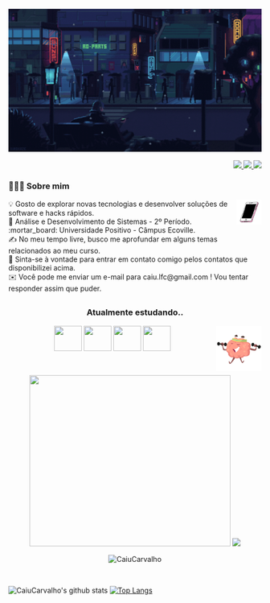 <!-- fundo gif -->
<p align="center" width=200>
    <img src="https://github.com/CaiuCarvalho/CaiuCarvalho/blob/main/imagens/fundo_pronto.gif" />
</p align="center">

<!-- redes sociais e contatos -->
<div align="right">
        <a href="https://www.instagram.com/qaio_lu" target="_blank">
            <img src="https://img.shields.io/badge/Instagram-E4405F?style=for-the-badge&logo=instagram&logoColor=white" target="_blank">
        </a>
        <a href="https://www.linkedin.com/in/caiolucarvalho" target="_blank">
            <img src="https://img.shields.io/badge/LinkedIn-0077B5?style=for-the-badge&logo=linkedin&logoColor=white">   
        </a>
        <a href="mailto:caiu.lfc@gmail.com" target="_blank">
            <img src="https://img.shields.io/badge/Gmail-D14836?style=for-the-badge&logo=gmail&logoColor=white" target="_blank"> 
        </a>
</div>

###  👨🏻‍💻   Sobre mim

<img src="https://github.com/CaiuCarvalho/CaiuCarvalho/blob/main/imagens/gif_celular" width=50 align="right">
💡  Gosto de explorar novas tecnologias e desenvolver soluções de software e hacks rápidos.<br>
🌱 Análise e Desenvolvimento de Sistemas - 2º Período.<br>
:mortar_board: Universidade Positivo - Câmpus Ecoville.<br>
✍️  No meu tempo livre, busco me aprofundar em alguns temas relacionados ao meu curso.<br>
💬  Sinta-se à vontade para entrar em contato comigo pelos contatos que disponibilizei acima.<br>
✉️  Você pode me enviar um e-mail para caiu.lfc@gmail.com ! Vou tentar responder assim que puder.

##

<!-- linguagens -->
<h3 align="center">Atualmente estudando..</h3>
    <img  align="right" src="https://github.com/CaiuCarvalho/CaiuCarvalho/blob/main/imagens/cerebro_malhante_giff.gif" width="90">
<p align="center">    
    <img src="https://cdn.jsdelivr.net/gh/devicons/devicon/icons/html5/html5-plain-wordmark.svg"/ width=55 height=50>
    <img src="https://cdn.jsdelivr.net/gh/devicons/devicon/icons/css3/css3-plain-wordmark.svg" / width=55 height=50>
    <img src="https://cdn.jsdelivr.net/gh/devicons/devicon/icons/javascript/javascript-plain.svg" / width=55 height=50>
    <img src="https://cdn.jsdelivr.net/gh/devicons/devicon/icons/java/java-plain-wordmark.svg" / width=55 height=50>      
</p><br>

<!-- gifs prgramando -->
<p align="center">
    <img src="https://github.com/CaiuCarvalho/README/blob/main/imagens/me.gif" width=400 height=340>
    <img src="https://github.com/CaiuCarvalho/README/blob/main/imagens/new.gif" height=340>
</p>

<!-- contador de commits, views e repositorios-->
<p align="center">
 <img src="https://komarev.com/ghpvc/?username=CaiuCarvalho" alt="CaiuCarvalho" />
</p>
<br/>

<!-- status -->
![CaiuCarvalho's github stats](https://github-readme-stats.vercel.app/api?username=CaiuCarvalho&show_icons=true&title_color=ffc857&icon_color=8ac926&text_color=daf7dc&bg_color=151515&hide=issues&count_private=true&include_all_commits=true)
[![Top Langs](https://github-readme-stats.vercel.app/api/top-langs/?username=CaiuCarvalho&layout=compact&text_color=daf7dc&bg_color=151515&hide=css,html,php)](https://github.com/anuraghazra/github-readme-stats)

